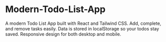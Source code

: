 # Modern-Todo-List-App
A modern Todo List App built with React and Tailwind CSS. Add, complete, and remove tasks easily. Data is stored in localStorage so your todos stay saved. Responsive design for both desktop and mobile.
